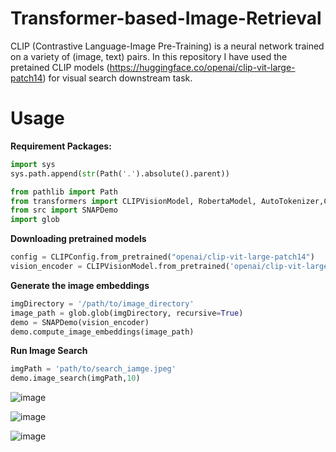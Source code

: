 # Transformer-based-Image-Retrieval
CLIP (Contrastive Language-Image Pre-Training) is a neural network trained on a variety of (image, text) pairs. In this repository I have used the pretained CLIP models (https://huggingface.co/openai/clip-vit-large-patch14) for visual search downstream task. 

# Usage 

**Requirement Packages:**
```python
import sys
sys.path.append(str(Path('.').absolute().parent))

from pathlib import Path
from transformers import CLIPVisionModel, RobertaModel, AutoTokenizer,CLIPConfig
from src import SNAPDemo
import glob

```

**Downloading pretrained models**

```python
config = CLIPConfig.from_pretrained("openai/clip-vit-large-patch14")
vision_encoder = CLIPVisionModel.from_pretrained('openai/clip-vit-large-patch14', config=config.vision_config)
```
**Generate the image embeddings**
```python
imgDirectory = '/path/to/image_directory'
image_path = glob.glob(imgDirectory, recursive=True)
demo = SNAPDemo(vision_encoder)
demo.compute_image_embeddings(image_path)

```
**Run Image Search**
```python
imgPath = 'path/to/search_iamge.jpeg'
demo.image_search(imgPath,10)
```
![image](https://user-images.githubusercontent.com/41056415/163726743-bdcdb191-9c11-4258-8a3d-93e51d81ace3.png)

![image](https://user-images.githubusercontent.com/41056415/163727541-a298ee65-29dd-4d81-89c1-62f017be9309.png)

![image](https://user-images.githubusercontent.com/41056415/163727595-de74f6f5-9cdd-45b8-9a03-e0a0c0b18dc2.png)

